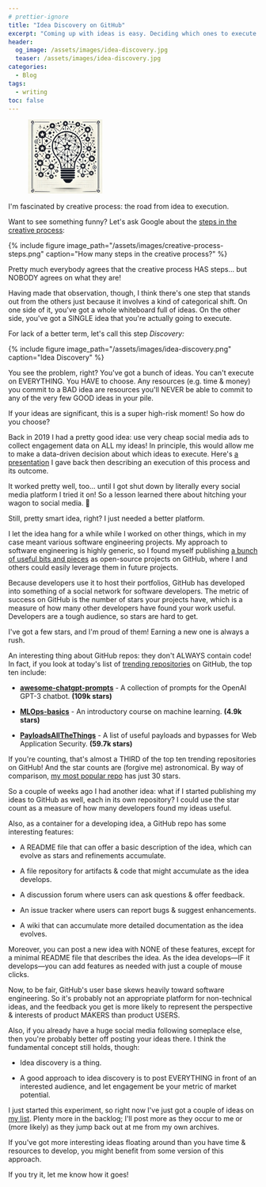 ```yaml
---
# prettier-ignore
title: "Idea Discovery on GitHub"
excerpt: "Coming up with ideas is easy. Deciding which ones to execute on is HARD. Here's a kitchen-sink approach using engagement as a metric of market potential."
header:
  og_image: /assets/images/idea-discovery.jpg
  teaser: /assets/images/idea-discovery.jpg
categories:
  - Blog
tags:
  - writing
toc: false
---
```


<figure class="align-left" style="margin-top: 10px; margin-bottom: 10px; width: 150px;">
    <img src="/assets/images/idea-discovery.jpg">
</figure>

I'm fascinated by creative process: the road from idea to execution.

Want to see something funny? Let's ask Google about the [steps in the creative process](https://www.google.com/search?q=steps+in+the+creative+process):

{% include figure image_path="/assets/images/creative-process-steps.png" caption="How many steps in the creative process?" %}

Pretty much everybody agrees that the creative process HAS steps... but NOBODY agrees on what they are!

Having made that observation, though, I think there's one step that stands out from the others just because it involves a kind of categorical shift. On one side of it, you've got a whole whiteboard full of ideas. On the other side, you've got a SINGLE idea that you're actually going to execute.

For lack of a better term, let's call this step _Discovery:_

{% include figure image_path="/assets/images/idea-discovery.png" caption="Idea Discovery" %}

You see the problem, right? You've got a bunch of ideas. You can't execute on EVERYTHING. You HAVE to choose. Any resources (e.g. time & money) you commit to a BAD idea are resources you'll NEVER be able to commit to any of the very few GOOD ideas in your pile.

If your ideas are significant, this is a super high-risk moment! So how do you choose?

Back in 2019 I had a pretty good idea: use very cheap social media ads to collect engagement data on ALL my ideas! In principle, this would allow me to make a data-driven decision about which ideas to execute. Here's [a presentation](/assets/documents/twitter-ad-discovery.pdf) I gave back then describing an execution of this process and its outcome.

It worked pretty well, too... until I got shut down by literally every social media platform I tried it on! So a lesson learned there about hitching your wagon to social media. 🤣

Still, pretty smart idea, right? I just needed a better platform.

I let the idea hang for a while while I worked on other things, which in my case meant various software engineering projects. My approach to software engineering is highly generic, so I found myself publishing [a bunch of useful bits and pieces](https://github.com/karmaniverous?tab=repositories) as open-source projects on GitHub, where I and others could easily leverage them in future projects.

Because developers use it to host their portfolios, GitHub has developed into something of a social network for software developers. The metric of success on GitHub is the number of stars your projects have, which is a measure of how many other developers have found your work useful. Developers are a tough audience, so stars are hard to get.

I've got a few stars, and I'm proud of them! Earning a new one is always a rush.

An interesting thing about GitHub repos: they don't ALWAYS contain code! In fact, if you look at today's list of [trending repositories](https://github.com/trending) on GitHub, the top ten include:

- [**awesome-chatgpt-prompts**](https://github.com/f/awesome-chatgpt-prompts) - A collection of prompts for the OpenAI GPT-3 chatbot. **(109k stars)**

- [**MLOps-basics**](https://github.com/graviraja/MLOps-Basics) - An introductory course on machine learning. **(4.9k stars)**

- [**PayloadsAllTheThings**](https://github.com/swisskyrepo/PayloadsAllTheThings) - A list of useful payloads and bypasses for Web Application Security. **(59.7k stars)**

If you're counting, that's almost a THIRD of the top ten trending repositories on GitHub! And the star counts are (forgive me) astronomical. By way of comparison, [my most popular repo](https://github.com/karmaniverous/serify-deserify) has just 30 stars.

So a couple of weeks ago I had another idea: what if I started publishing my ideas to GitHub as well, each in its own repository? I could use the star count as a measure of how many developers found my ideas useful.

Also, as a container for a developing idea, a GitHub repo has some interesting features:

- A README file that can offer a basic description of the idea, which can evolve as stars and refinements accumulate.

- A file repository for artifacts & code that might accumulate as the idea develops.

- A discussion forum where users can ask questions & offer feedback.

- An issue tracker where users can report bugs & suggest enhancements.

- A wiki that can accumulate more detailed documentation as the idea evolves.

Moreover, you can post a new idea with NONE of these features, except for a minimal README file that describes the idea. As the idea develops—IF it develops—you can add features as needed with just a couple of mouse clicks.

Now, to be fair, GitHub's user base skews heavily toward software engineering. So it's probably not an appropriate platform for non-technical ideas, and the feedback you get is more likely to represent the perspective & interests of product MAKERS than product USERS.

Also, if you already have a huge social media following someplace else, then you're probably better off posting your ideas there. I think the fundamental concept still holds, though:

- Idea discovery is a thing.

- A good approach to idea discovery is to post EVERYTHING in front of an interested audience, and let engagement be your metric of market potential.

I just started this experiment, so right now I've just got a couple of ideas on [my list](https://github.com/stars/karmaniverous/lists/ideas). Plenty more in the backlog; I'll post more as they occur to me or (more likely) as they jump back out at me from my own archives.

If you've got more interesting ideas floating around than you have time & resources to develop, you might benefit from some version of this approach.

If you try it, let me know how it goes!

